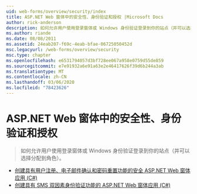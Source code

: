 ```yaml
---
uid: web-forms/overview/security/index
title: ASP.NET Web 窗体中的安全性、身份验证和授权 |Microsoft Docs
author: rick-anderson
description: 如何允许用户使用登录窗体或 Windows 身份验证登录到你的站点（并可以选择分配到角色）。
ms.author: riande
ms.date: 08/08/2011
ms.assetid: 24eab207-f69c-4eab-bfae-06725050452d
msc.legacyurl: /web-forms/overview/security
msc.type: chapter
ms.openlocfilehash: e6531794057d3bf728ee067a958e0759d55de859
ms.sourcegitcommit: e7e91932a6e91a63e2e46417626f39d6b244a3ab
ms.translationtype: MT
ms.contentlocale: zh-CN
ms.lasthandoff: 03/06/2020
ms.locfileid: "78423626"
---
```

# <a name="security-authentication-and-authorization-in-aspnet-web-forms"></a>ASP.NET Web 窗体中的安全性、身份验证和授权

> 如何允许用户使用登录窗体或 Windows 身份验证登录到你的站点（并可以选择分配到角色）。

- [创建具有用户注册、电子邮件确认和密码重置功能的安全 ASP.NET Web 窗体应用 (C#)](create-a-secure-aspnet-web-forms-app-with-user-registration-email-confirmation-and-password-reset.md)
- [创建具有 SMS 双因素身份验证功能的 ASP.NET Web 窗体应用 (C#)](create-an-aspnet-web-forms-app-with-sms-two-factor-authentication.md)

